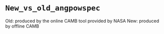 # `New_vs_old_angpowspec`

Old: produced by the online CAMB tool provided by NASA
New: produced by offline CAMB
